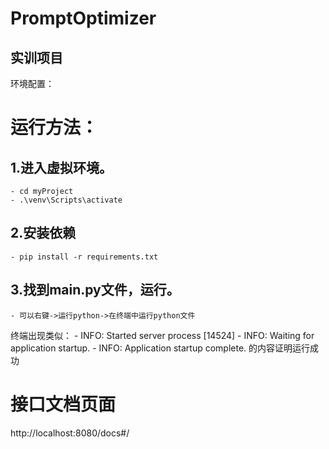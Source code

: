 # PromptOptimizer

## 实训项目

环境配置：

# 运行方法：
## 1.进入虚拟环境。
    - cd myProject
    - .\venv\Scripts\activate

## 2.安装依赖
    - pip install -r requirements.txt

## 3.找到main.py文件，运行。
    - 可以右键->运行python->在终端中运行python文件

终端出现类似：
    - INFO:     Started server process [14524]
    - INFO:     Waiting for application startup.
    - INFO:     Application startup complete.
的内容证明运行成功

# 接口文档页面
http://localhost:8080/docs#/